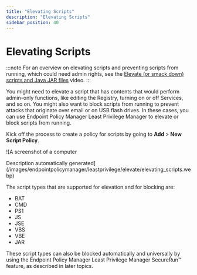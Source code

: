 ```yaml
---
title: "Elevating Scripts"
description: "Elevating Scripts"
sidebar_position: 40
---
```


# Elevating Scripts

:::note
For an overview on elevating scripts and preventing scripts from running, which could need
admin rights, see the
[Elevate (or smack down) scripts and Java JAR files](/docs/endpointpolicymanager/components/endpointprivilegemanager/videolearningcenter/howtoandtechsupport/scripts.md)
video.
:::


You might need to elevate a script that has contents that would perform admin-only functions, like
editing the Registry, turning on or off Services, and so on. You might also want to block scripts
from running to prevent attacks that originate over email or on USB flash drives. In these cases,
you can use Endpoint Policy Manager Least Privilege Manager to elevate or block scripts from
running.

Kick off the process to create a policy for scripts by going to **Add** > **New Script Policy**.

![A screenshot of a computer

Description automatically
generated](/images/endpointpolicymanager/leastprivilege/elevate/elevating_scripts.webp)

The script types that are supported for elevation and for blocking are:

- BAT
- CMD
- PS1
- JS
- JSE
- VBS
- VBE
- JAR

These script types can also be blocked automatically and universally by using the Endpoint Policy
Manager Least Privilege Manager SecureRun™ feature, as described in later topics.
